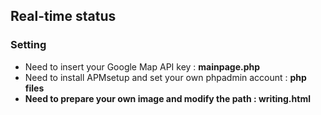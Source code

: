 ## Real-time status

### Setting 

* Need to insert your Google Map API key : <b>mainpage.php</b>
* Need to install APMsetup and set your own phpadmin account : <b>php files<b>
* Need to prepare your own image and modify the path : <b>writing.html</b> 
